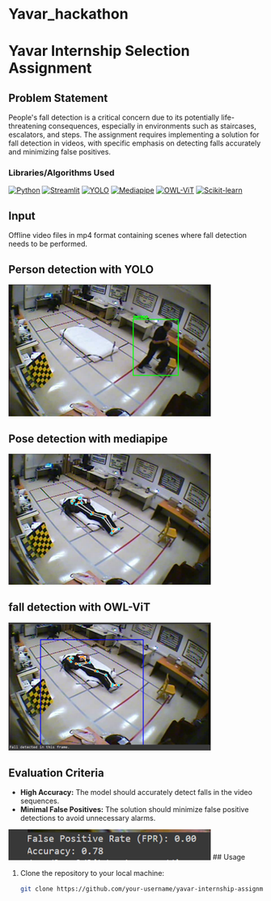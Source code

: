 # Yavar_hackathon

# Yavar Internship Selection Assignment

## Problem Statement

People's fall detection is a critical concern due to its potentially life-threatening consequences, especially in environments such as staircases, escalators, and steps. The assignment requires implementing a solution for fall detection in videos, with specific emphasis on detecting falls accurately and minimizing false positives.

### Libraries/Algorithms Used

[![Python](https://img.shields.io/badge/python-3670A0?style=for-the-badge&logo=python&logoColor=ffdd54)](https://www.python.org/)
[![Streamlit](https://img.shields.io/static/v1?style=for-the-badge&message=Streamlit&color=FF4B4B&logo=Streamlit&logoColor=FFFFFF&label=)](https://www.streamlit.io/)
[![YOLO](https://img.shields.io/badge/YOLO-FFA500?style=for-the-badge&logo=yolo&logoColor=white)](https://pjreddie.com/darknet/yolo/)
[![Mediapipe](https://img.shields.io/badge/Mediapipe-5E5E5E?style=for-the-badge&logo=mediapipe&logoColor=white)](https://google.github.io/mediapipe/)
[![OWL-ViT](https://img.shields.io/badge/OWL--ViT-FF8800?style=for-the-badge&logo=vimeo&logoColor=white)](https://github.com/google-research/vision_transformer)
[![Scikit-learn](https://img.shields.io/badge/scikit--learn-F7931E?style=for-the-badge&logo=scikit-learn&logoColor=white)](https://scikit-learn.org/stable/)

## Input

Offline video files in mp4 format containing scenes where fall detection needs to be performed.

## Person detection with YOLO 
 <img src="https://github.com/kanis777/Yavar_hackathon/blob/main/output/person.png" alt="Person Predicted" width="400">

## Pose detection with mediapipe
 <img src="https://github.com/kanis777/Yavar_hackathon/blob/main/output/pose.png" alt="Pose detected" width="400">

## fall detection with OWL-ViT
 <img src="https://github.com/kanis777/Yavar_hackathon/blob/main/output/fall.png" alt="Fall detected" width="400">

## Evaluation Criteria

- **High Accuracy:** The model should accurately detect falls in the video sequences.
- **Minimal False Positives:** The solution should minimize false positive detections to avoid unnecessary alarms.
<img src="https://github.com/kanis777/Yavar_hackathon/blob/main/output/metrics.png" alt="Metrics" width="400">
## Usage
  
1. Clone the repository to your local machine:

   ```bash
   git clone https://github.com/your-username/yavar-internship-assignment.git```
